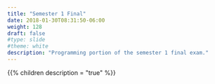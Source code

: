 ```yaml
---
title: "Semester 1 Final"
date: 2018-01-30T08:31:50-06:00
weight: 128
draft: false
#type: slide
#theme: white
description: "Programming portion of the semester 1 final exam."
---
```

{{% children description = "true" %}}

